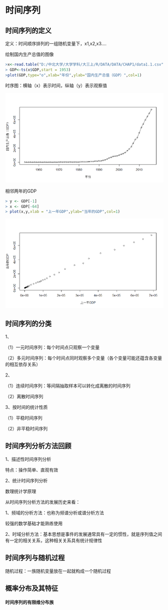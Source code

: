 # 时间序列

## 时间序列的定义

定义：时间顺序排列的一组随机变量下，x1,x2,x3....

绘制国内生产总值的图像

```r
>x<-read.table("D:/中北大学/大学学科/大三上/R/DATA/DATA/CHAP1/data1.1.csv",sep=",",header=T)
> GDP<-ts(x$GDP,start = 1953)
>plot(GDP,type="o",xlab="年份",ylab="国内生产总值（GDP）",col=1)
```

时序图：横轴（x）表示时间，纵轴（y）表示观察值

![1603694018609](1603694018609.png)

相邻两年的GDP

```r
> y <- GDP[-1]
> x <- GDP[-64]
> plot(x,y,xlab = "上一年GDP",ylab="当年的GDP",col=1)
```

![1603694334104](1603694334104.png)

## 时间序列的分类

1、

（1）一元时间序列：每个时间点只观察一个变量

（2）多元时间序列：每个时间点同时观察多个变量（各个变量可能还蕴含各变量的相互依存关系）

2、

（1）连续时间序列：等间隔抽取样本可以转化成离散的时间序列

（2）离散时间序列

3、按时间的统计性质

（1）平稳时间序列

（2）非平稳时间序列

## 时间序列分析方法回顾

1、描述性时间序列分析

特点：操作简单、直观有效

2、统计时间序列分析

数理统计学原理



从时间序列分析方法的发展历史来看：

1、频域的分析方法：也称为频谱分析或谱分析方法

较强的数学基础才能熟练使用

2、时域分析方法：基本思想是事件的发展通常具有一定的惯性，就是序列值之间有一定的相关关系，这种相关关系具有统计规律性

## 时间序列与随机过程

随机过程：一族随机变量放在一起就构成一个随机过程

## 概率分布及其特征

#### 时间序列的有限维分布族

